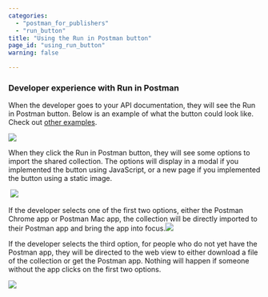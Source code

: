 ```yaml
---
categories:
  - "postman_for_publishers"
  - "run_button"
title: "Using the Run in Postman button"
page_id: "using_run_button"
warning: false

---
```


### Developer experience with Run in Postman

When the developer goes to your API documentation, they will see the Run in Postman button. Below is an example of what the button could look like. Check out [other examples](https://www.getpostman.com/integrations/run-button).

![](https://s3.amazonaws.com/postman-static-getpostman-com/postman-docs/59131401.png)  

When they click the Run in Postman button, they will see some options to import the shared collection. The options will display in a modal if you implemented the button using JavaScript, or a new page if you implemented the button using a static image.

 ![](https://www.getpostman.com/img/v1/docs/run_btn_ux/run_btn_ux_2.png)

If the developer selects one of the first two options, either the Postman Chrome app or Postman Mac app, the collection will be directly imported to their Postman app and bring the app into focus.![](https://www.getpostman.com/img/v1/docs/run_btn_ux/run_btn_ux_3.png)

If the developer selects the third option, for people who do not yet have the Postman app, they will be directed to the web view to either download a file of the collection or get the Postman app. Nothing will happen if someone without the app clicks on the first two options. 

![](https://www.getpostman.com/img/v1/docs/run_btn_ux/run_btn_ux_4.png)

